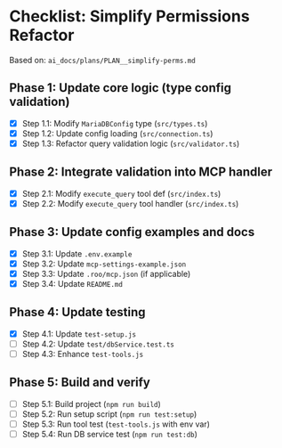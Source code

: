 # Checklist: Simplify Permissions Refactor

Based on: `ai_docs/plans/PLAN__simplify-perms.md`

## Phase 1: Update core logic (type config validation)
- [x] Step 1.1: Modify `MariaDBConfig` type (`src/types.ts`)
- [x] Step 1.2: Update config loading (`src/connection.ts`)
- [x] Step 1.3: Refactor query validation logic (`src/validator.ts`)

## Phase 2: Integrate validation into MCP handler
- [x] Step 2.1: Modify `execute_query` tool def (`src/index.ts`)
- [x] Step 2.2: Modify `execute_query` tool handler (`src/index.ts`)

## Phase 3: Update config examples and docs
- [x] Step 3.1: Update `.env.example`
- [x] Step 3.2: Update `mcp-settings-example.json`
- [x] Step 3.3: Update `.roo/mcp.json` (if applicable)
- [x] Step 3.4: Update `README.md`

## Phase 4: Update testing
- [x] Step 4.1: Update `test-setup.js`
- [ ] Step 4.2: Update `test/dbService.test.ts`
- [ ] Step 4.3: Enhance `test-tools.js`

## Phase 5: Build and verify
- [ ] Step 5.1: Build project (`npm run build`)
- [ ] Step 5.2: Run setup script (`npm run test:setup`)
- [ ] Step 5.3: Run tool test (`test-tools.js` with env var)
- [ ] Step 5.4: Run DB service test (`npm run test:db`)